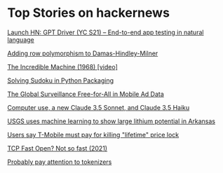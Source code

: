 # Top Stories on hackernews <br />
[Launch HN: GPT Driver (YC S21) – End-to-end app testing in natural language]()

[Adding row polymorphism to Damas-Hindley-Milner](https://bernsteinbear.com/blog/row-poly/)

[The Incredible Machine (1968) [video]](https://www.youtube.com/watch?v=iwVu2BWLZqA)

[Solving Sudoku in Python Packaging](https://github.com/konstin/sudoku-in-python-packaging)

[The Global Surveillance Free-for-All in Mobile Ad Data](https://krebsonsecurity.com/2024/10/the-global-surveillance-free-for-all-in-mobile-ad-data/)

[Computer use, a new Claude 3.5 Sonnet, and Claude 3.5 Haiku](https://www.anthropic.com/news/3-5-models-and-computer-use)

[USGS uses machine learning to show large lithium potential in Arkansas](https://www.usgs.gov/news/national-news-release/unlocking-arkansas-hidden-treasure-usgs-uses-machine-learning-show-large)

[Users say T-Mobile must pay for killing "lifetime" price lock](https://arstechnica.com/tech-policy/2024/10/i-am-still-alive-users-say-t-mobile-must-pay-for-killing-lifetime-price-lock/)

[TCP Fast Open? Not so fast (2021)](https://blog.apnic.net/2021/07/05/tcp-fast-open-not-so-fast/)

[Probably pay attention to tokenizers](https://cybernetist.com/2024/10/21/you-should-probably-pay-attention-to-tokenizers/)

